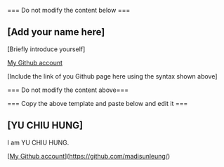 === Do not modify the content below ===

## [Add your name here]
[Briefly introduce yourself]

[My Github account](http://www.github.com/put-your-github-username-here/)

[Include the link of you Github page here using the syntax shown above]

=== Do not modify the content above===

=== Copy the above template and paste below and edit it ===

## [YU CHIU HUNG]
I am YU CHIU HUNG. 

[[My Github account](https://github.com/JackYu-QQQ123)](https://github.com/madisunleung/)
